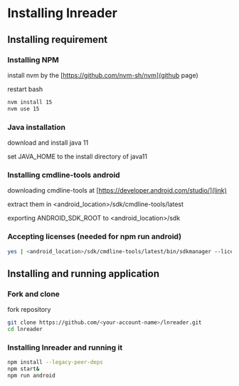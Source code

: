 # Installing lnreader

## Installing requirement
### Installing NPM
install nvm by the [https://github.com/nvm-sh/nvm](github page)

restart bash

```bash
nvm install 15
nvm use 15
```


### Java installation
download and install java 11

set JAVA_HOME to the install directory of java11


### Installing cmdline-tools android
downloading cmdline-tools at [https://developer.android.com/studio/](link)

extract them in <android_location>/sdk/cmdline-tools/latest

exporting ANDROID_SDK_ROOT to <android_location>/sdk


### Accepting licenses (needed for npm run android)
```bash
yes | <android_location>/sdk/cmdline-tools/latest/bin/sdkmanager --licenses
```


## Installing and running application
### Fork and clone
fork repository
```bash
git clone https://github.com/<your-account-name>/lnreader.git
cd lnreader
```


### Installing lnreader and running it
```bash
npm install --legacy-peer-deps
npm start&
npm run android
```

